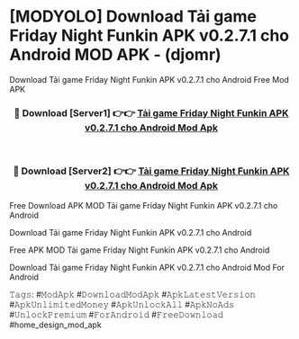 # [MODYOLO] Download Tải game Friday Night Funkin APK v0.2.7.1 cho Android MOD APK - (djomr)
Download Tải game Friday Night Funkin APK v0.2.7.1 cho Android Free Mod APK

<div align="center">
<h3>🔴 Download [Server1] 👉👉 <a href="https://apk-comot.site?title=Tải_game_Friday_Night_Funkin_APK_v0.2.7.1_cho_Android">Tải game Friday Night Funkin APK v0.2.7.1 cho Android Mod Apk</a></h3><br>

<h3>🔴 Download [Server2] 👉👉 <a href="https://apk-comot.site?title=Tải_game_Friday_Night_Funkin_APK_v0.2.7.1_cho_Android">Tải game Friday Night Funkin APK v0.2.7.1 cho Android Mod Apk</a></h3>
</div>


Free Download APK MOD Tải game Friday Night Funkin APK v0.2.7.1 cho Android

Download Tải game Friday Night Funkin APK v0.2.7.1 cho Android 

Free APK MOD Tải game Friday Night Funkin APK v0.2.7.1 cho Android 

Download Tải game Friday Night Funkin APK v0.2.7.1 cho Android Mod For Android

𝚃𝚊𝚐𝚜: #𝙼𝚘𝚍𝙰𝚙𝚔 #𝙳𝚘𝚠𝚗𝚕𝚘𝚊𝚍𝙼𝚘𝚍𝙰𝚙𝚔 #𝙰𝚙𝚔𝙻𝚊𝚝𝚎𝚜𝚝𝚅𝚎𝚛𝚜𝚒𝚘𝚗 #𝙰𝚙𝚔𝚄𝚗𝚕𝚒𝚖𝚒𝚝𝚎𝚍𝙼𝚘𝚗𝚎𝚢 #𝙰𝚙𝚔𝚄𝚗𝚕𝚘𝚌𝚔𝙰𝚕𝚕 #𝙰𝚙𝚔𝙽𝚘𝙰𝚍𝚜 #𝚄𝚗𝚕𝚘𝚌𝚔𝙿𝚛𝚎𝚖𝚒𝚞𝚖 #𝙵𝚘𝚛𝙰𝚗𝚍𝚛𝚘𝚒𝚍 #𝙵𝚛𝚎𝚎𝙳𝚘𝚠𝚗𝚕𝚘𝚊𝚍 #home_design_mod_apk